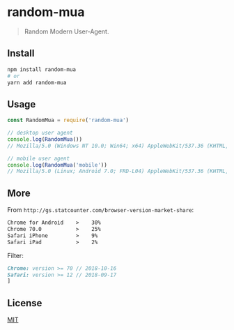 # random-mua

> Random Modern User-Agent.


## Install

```sh
npm install random-mua
# or
yarn add random-mua
```


## Usage

```js
const RandomMua = require('random-mua')

// desktop user agent
console.log(RandomMua())
// Mozilla/5.0 (Windows NT 10.0; Win64; x64) AppleWebKit/537.36 (KHTML, like Gecko) Chrome/70.0.3538.110 Safari/537.36

// mobile user agent
console.log(RandomMua('mobile'))
// Mozilla/5.0 (Linux; Android 7.0; FRD-L04) AppleWebKit/537.36 (KHTML, like Gecko) Chrome/70.0.3538.110 Mobile Safari/537.36
```


## More

From `http://gs.statcounter.com/browser-version-market-share`:

```markdown
Chrome for Android    >    30%
Chrome 70.0           >    25%
Safari iPhone         >    9%
Safari iPad           >    2%
```

Filter:

```markdown
Chrome: version >= 70 // 2018-10-16
Safari: version >= 12 // 2018-09-17
]
```


## License

[MIT](http://opensource.org/licenses/MIT)

